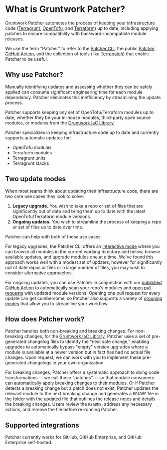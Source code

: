 # What is Gruntwork Patcher?

Gruntwork Patcher automates the process of keeping your infrastructure code ([Terragrunt](https://terragrunt.gruntwork.io/), [OpenTofu](https://opentofu.org/), and [Terraform](https://terraform.io)) up to date, including applying patches to ensure compatibility with backward-incompatible module releases.

We use the term "Patcher" to refer to the [Patcher CLI](https://github.com/gruntwork-io/patcher-cli), the public [Patcher GitHub Action](https://github.com/gruntwork-io/patcher-action), and the collection of tools (like [Terrapatch](https://github.com/gruntwork-io/terrapatch-cli)) that enable Patcher to be useful.

## Why use Patcher?

Manually identifying updates and assessing whether they can be safely applied can consume significant engineering time for each module dependency. Patcher eliminates this inefficiency by streamlining the update process.

Patcher supports keeping any set of OpenTofu/Terraform modules up to date, whether they be your in-house modules, third-party open source modules, or modules from the [Gruntwork IaC Library](/2.0/docs/library/concepts/overview).

Patcher specializes in keeping infrastructure code up to date and currently supports automatic updates for:

- OpenTofu modules
- Terraform modules
- Terragrunt units
- Terragrunt stacks

## Two update modes

When most teams think about updating their infrastructure code, there are two core use cases they look to solve:

1. **Legacy upgrade.** You wish to take a repo or set of files that are significantly out of date and bring them up to date with the latest OpenTofu/Terraform module versions.
2. **Ongoing updates.** You wish to streamline the process of keeping a repo or set of files up to date over time.

Patcher can help with both of these use cases.

For legacy upgrades, the Patcher CLI offers an [interactive mode](../guides/update) where you can browse all modules in the current working directory and below, browse available updates, and upgrade modules one at a time. We've found this approach works well with a modest set of updates, however for significantly out of date repos or files or a large number of files, you may wish to consider alternative approaches.

For ongoing updates, you can use Patcher in conjunction with our [published GitHub Action](https://github.com/gruntwork-io/patcher-action) to automatically scan your repo's modules and [open pull requests](../guides/ongoing-updates) with updated module versions. Opening one pull request for every update can get cumbersome, so Patcher also supports a variety of [grouping modes](../concepts/grouping) that allow you to streamline your workflow.

## How does Patcher work?

Patcher handles both non-breaking and breaking changes. For non-breaking changes, for the [Gruntwork IaC Library](/docs/2.0/docs/library/concepts/overview.md), Patcher uses a set of pre-generated changelog files to identify the "next safe change," enabling upgrades to automatically bypass "empty" version upgrades where a module is available at a newer version but in fact has had no actual file changes. Upon request, we can work with you to implement these pre-generated changelogs in your own organization.

For breaking changes, Patcher offers a systematic approach to doing code transformations -- we call these "patches" -- so that module consumers can automatically apply breaking changes to their modules. Or if Patcher detects a breaking change but a patch does not exist, Patcher updates the relevant module to the next breaking change and generates a `README` file in the folder with the updated file that outlines the release notes and details the breaking changes. Users review the `README`, address any necessary actions, and remove the file before re-running Patcher.

## Supported integrations

Patcher currently works for GitHub, GitHub Enterprise, and GitHub Enterprise self-hosted.